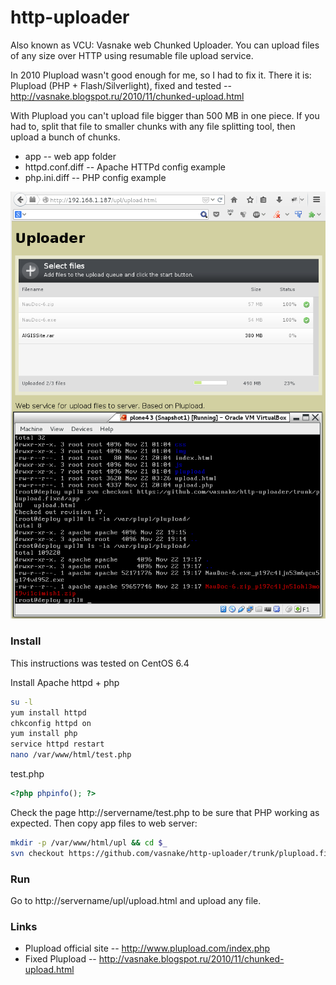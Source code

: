 http-uploader
=============

Also known as VCU: Vasnake web Chunked Uploader.
You can upload files of any size over HTTP using resumable file upload service.

In 2010 Plupload wasn't good enough for me, so I had to fix it. There it is:
Plupload (PHP + Flash/Silverlight), fixed and tested -- http://vasnake.blogspot.ru/2010/11/chunked-upload.html

With Plupload you can't upload file bigger than 500 MB in one piece.
If you had to, split that file to smaller chunks with any file splitting tool,
then upload a bunch of chunks.

* app -- web app folder
* httpd.conf.diff -- Apache HTTPd config example
* php.ini.diff -- PHP config example

![screenshot 2](screenshot2.png "screenshot 2")

### Install

This instructions was tested on CentOS 6.4

Install Apache httpd + php

```sh
su -l
yum install httpd
chkconfig httpd on
yum install php
service httpd restart
nano /var/www/html/test.php
```

test.php

```php
<?php phpinfo(); ?>
```

Check the page http://servername/test.php
to be sure that PHP working as expected.
Then copy app files to web server:

```sh
mkdir -p /var/www/html/upl && cd $_
svn checkout https://github.com/vasnake/http-uploader/trunk/plupload.fixed/app ./
```

### Run

Go to http://servername/upl/upload.html
and upload any file.

### Links

* Plupload official site -- http://www.plupload.com/index.php
* Fixed Plupload -- http://vasnake.blogspot.ru/2010/11/chunked-upload.html
